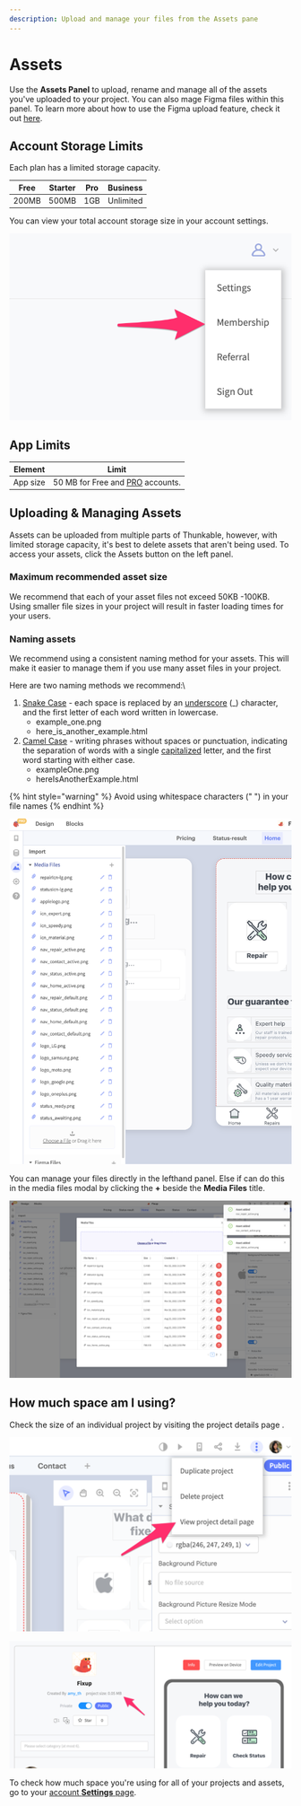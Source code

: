 ```yaml
---
description: Upload and manage your files from the Assets pane
---
```


# Assets

Use the **Assets Panel** to upload, rename and manage all of the assets you've uploaded to your project. You can also mage Figma files within this panel. To learn more about how to use the Figma upload feature, check it out [here](figma.md).&#x20;

## Account Storage Limits

Each plan has a limited storage capacity.&#x20;

| Free  | Starter | Pro | Business  |
| ----- | ------- | --- | --------- |
| 200MB | 500MB   | 1GB | Unlimited |

You can view your total account storage size in your account settings.

![](<.gitbook/assets/thunkable (1).png>)

## App Limits

| Element  | Limit                                                               |
| -------- | ------------------------------------------------------------------- |
| App size | 50 MB for Free and [PRO](https://thunkable.com/#/pricing) accounts. |

## Uploading & Managing Assets

Assets can be uploaded from multiple parts of Thunkable, however, with limited storage capacity, it's best to delete assets that aren't being used. To access your assets, click the Assets button on the left panel.

### Maximum recommended asset size&#x20;

We recommend that each of your asset files not exceed 50KB -100KB. Using smaller file sizes in your project will result in faster loading times for your users.

### Naming assets

We recommend using a consistent naming method for your assets. This will make it easier to manage them if you use many asset files in your project.

Here are two naming methods we recommend:\


1. [Snake Case](https://en.wikipedia.org/wiki/Snake\_case) - each space is replaced by an [underscore](https://en.wikipedia.org/wiki/Underscore) (\_) character, and the first letter of each word written in lowercase.
   * example\_one.png
   * here\_is\_another\_example.html
2. [Camel Case](https://en.wikipedia.org/wiki/Camel\_case) - writing phrases without spaces or punctuation, indicating the separation of words with a single [capitalized](https://en.wikipedia.org/wiki/Capitalization) letter, and the first word starting with either case.
   * exampleOne.png
   * hereIsAnotherExample.html

{% hint style="warning" %}
Avoid using whitespace characters (" ") in your file names
{% endhint %}

![](<.gitbook/assets/image (205).png>)

You can manage your files directly in the lefthand panel. Else if can do this in the media files modal by clicking the **+** beside the **Media Files** title.

![](<.gitbook/assets/image (210).png>)

## How much space am I using?

Check the size of an individual project by visiting the project details page .

![](<.gitbook/assets/thunkable (2).png>)

![](.gitbook/assets/thunkable.png)

To check how much space you're using for all of your projects and assets, go to your [account **Settings** page](https://x.thunkable.com/account/settings).
